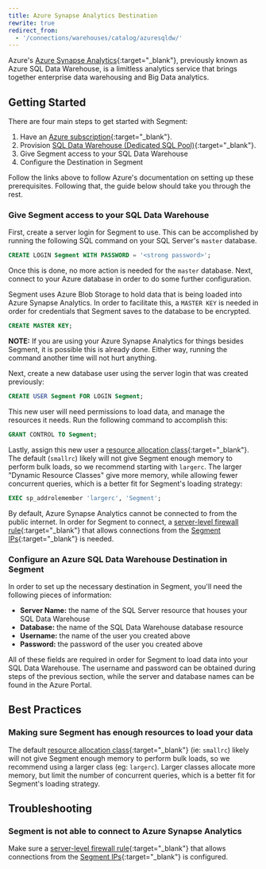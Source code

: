 ```yaml
---
title: Azure Synapse Analytics Destination
rewrite: true
redirect_from:
  - '/connections/warehouses/catalog/azuresqldw/'
---
```


Azure's [Azure Synapse Analytics](https://azure.microsoft.com/en-us/services/synapse-analytics/){:target="_blank"}, previously known as Azure SQL Data Warehouse, is a limitless analytics service that brings together enterprise data warehousing and Big Data analytics.

## Getting Started

There are four main steps to get started with Segment:

1. Have an [Azure subscription](https://azure.microsoft.com/en-us/free/){:target="_blank"}.
2. Provision [SQL Data Warehouse (Dedicated SQL Pool)](https://docs.microsoft.com/en-us/azure/sql-data-warehouse/create-data-warehouse-portal){:target="_blank"}.
3. Give Segment access to your SQL Data Warehouse
4. Configure the Destination in Segment

Follow the links above to follow Azure's documentation on setting up these prerequisites. Following that, the guide below should take you through the rest.

### Give Segment access to your SQL Data Warehouse

First, create a server login for Segment to use. This can be accomplished by running the following SQL command on your SQL Server's `master` database.

```sql
CREATE LOGIN Segment WITH PASSWORD = '<strong password>';
```

Once this is done, no more action is needed for the `master` database. Next, connect to your Azure database in order to do some further configuration.

Segment uses Azure Blob Storage to hold data that is being loaded into Azure Synapse Analytics. In order to facilitate this, a `MASTER KEY` is needed in order for credentials that Segment saves to the database to be encrypted.

```sql
CREATE MASTER KEY;
```

**NOTE:** If you are using your Azure Synapse Analytics for things besides Segment, it is possible this is already done. Either way, running the command another time will not hurt anything.

Next, create a new database user using the server login that was created previously:

```sql
CREATE USER Segment FOR LOGIN Segment;
```

This new user will need permissions to load data, and manage the resources it needs. Run the following command to accomplish this:

```sql
GRANT CONTROL TO Segment;
```

Lastly, assign this new user a [resource allocation class](https://docs.microsoft.com/en-us/azure/sql-data-warehouse/resource-classes-for-workload-management){:target="_blank"}. The default (`smallrc`) likely will not give Segment enough memory to perform bulk loads, so we recommend starting with `largerc`. The larger "Dynamic Resource Classes" give more memory, while allowing fewer concurrent queries, which is a better fit for Segment's loading strategy:

```sql
EXEC sp_addrolemember 'largerc', 'Segment';
```

By default, Azure Synapse Analytics cannot be connected to from the public internet. In order for Segment to connect, a [server-level firewall rule](https://docs.microsoft.com/en-us/azure/sql-data-warehouse/create-data-warehouse-portal#create-a-server-level-firewall-rule){:target="_blank"} that allows connections from the [Segment IPs](/docs/connections/storage/warehouses/faq/#which-ips-should-i-whitelist){:target="_blank"} is needed.

### Configure an Azure SQL Data Warehouse Destination in Segment

In order to set up the necessary destination in Segment, you'll need the following pieces of information:

 - **Server Name:** the name of the SQL Server resource that houses your SQL Data Warehouse
 - **Database:** the name of the SQL Data Warehouse database resource
 - **Username:** the name of the user you created above
 - **Password:** the password of the user you created above

All of these fields are required in order for Segment to load data into your SQL Data Warehouse. The username and password can be obtained during steps of the previous section, while the server and database names can be found in the Azure Portal.

## Best Practices

### Making sure Segment has enough resources to load your data

The default [resource allocation class](https://docs.microsoft.com/en-us/azure/sql-data-warehouse/resource-classes-for-workload-management){:target="_blank"} (ie: `smallrc`) likely will not give Segment enough memory to perform bulk loads, so we recommend using a larger class (eg: `largerc`). Larger classes allocate more memory, but limit the number of concurrent queries, which is a better fit for Segment's loading strategy.

## Troubleshooting

### Segment is not able to connect to Azure Synapse Analytics

Make sure a [server-level firewall rule](https://docs.microsoft.com/en-us/azure/sql-data-warehouse/create-data-warehouse-portal#create-a-server-level-firewall-rule){:target="_blank"} that allows connections from the [Segment IPs](/docs/connections/storage/warehouses/faq/#which-ips-should-i-whitelist){:target="_blank"} is configured.
